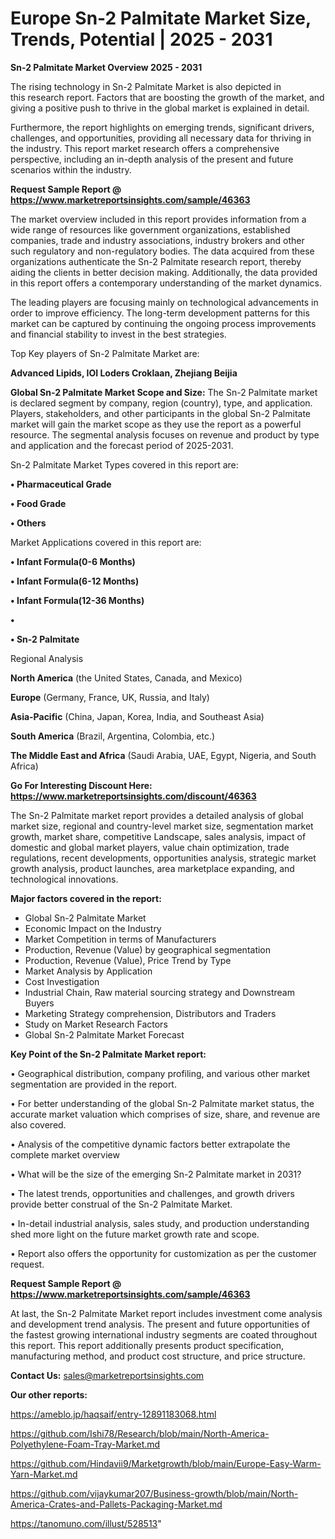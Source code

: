 # Europe Sn-2 Palmitate Market Size, Trends, Potential | 2025 - 2031

<Strong> Sn-2 Palmitate Market Overview 2025 - 2031</strong>

The rising technology in Sn-2 Palmitate Market is also depicted in this research report. Factors that are boosting the growth of the market, and giving a positive push to thrive in the global market is explained in detail.

Furthermore, the report highlights on emerging trends, significant drivers, challenges, and opportunities, providing all necessary data for thriving in the industry. This report market research offers a comprehensive perspective, including an in-depth analysis of the present and future scenarios within the industry.

<strong>Request Sample Report @ <a href=https://www.marketreportsinsights.com/sample/46363>https://www.marketreportsinsights.com/sample/46363</a></strong>

The market overview included in this report provides information from a wide range of resources like government organizations, established companies, trade and industry associations, industry brokers and other such regulatory and non-regulatory bodies. The data acquired from these organizations authenticate the Sn-2 Palmitate research report, thereby aiding the clients in better decision making. Additionally, the data provided in this report offers a contemporary understanding of the market dynamics.

The leading players are focusing mainly on technological advancements in order to improve efficiency. The long-term development patterns for this market can be captured by continuing the ongoing process improvements and financial stability to invest in the best strategies.

Top Key players of Sn-2 Palmitate Market are:

<strong>Advanced Lipids, IOI Loders Croklaan, Zhejiang Beijia</strong>

<strong><b>Global Sn-2 Palmitate Market Scope and Size:</b></strong>
The Sn-2 Palmitate market is declared segment by company, region (country), type, and application. Players, stakeholders, and other participants in the global Sn-2 Palmitate market will gain the market scope as they use the report as a powerful resource. The segmental analysis focuses on revenue and product by type and application and the forecast period of 2025-2031.

Sn-2 Palmitate Market Types covered in this report are:

<strong>•  Pharmaceutical Grade

•  Food Grade

•  Others</strong>

Market Applications covered in this report are:

<strong>•  Infant Formula(0-6 Months)

•  Infant Formula(6-12 Months)

•  Infant Formula(12-36 Months)

•  

•  Sn-2 Palmitate</strong> 

Regional Analysis

<strong>North America</strong> (the United States, Canada, and Mexico)

<strong>Europe</strong> (Germany, France, UK, Russia, and Italy)

<strong>Asia-Pacific</strong> (China, Japan, Korea, India, and Southeast Asia)

<strong>South America</strong> (Brazil, Argentina, Colombia, etc.)

<strong>The Middle East and Africa</strong> (Saudi Arabia, UAE, Egypt, Nigeria, and South Africa)

<strong>Go For Interesting Discount Here: <a href=https://www.marketreportsinsights.com/discount/46363>https://www.marketreportsinsights.com/discount/46363</a></strong>

The Sn-2 Palmitate market report provides a detailed analysis of global market size, regional and country-level market size, segmentation market growth, market share, competitive Landscape, sales analysis, impact of domestic and global market players, value chain optimization, trade regulations, recent developments, opportunities analysis, strategic market growth analysis, product launches, area marketplace expanding, and technological innovations.

<strong><b>Major factors covered in the report:</b></strong>
<ul>
  <li>Global Sn-2 Palmitate Market </li>
  <li>Economic Impact on the Industry</li>
  <li>Market Competition in terms of Manufacturers</li>
  <li>Production, Revenue (Value) by geographical segmentation</li>
  <li>Production, Revenue (Value), Price Trend by Type</li>
  <li>Market Analysis by Application</li>
  <li>Cost Investigation</li>
  <li>Industrial Chain, Raw material sourcing strategy and Downstream Buyers</li>
  <li>Marketing Strategy comprehension, Distributors and Traders</li>
  <li>Study on Market Research Factors</li>
  <li>Global Sn-2 Palmitate Market Forecast</li>
</ul>

<strong><b>Key Point of the Sn-2 Palmitate Market report:</b></strong>

• Geographical distribution, company profiling, and various other market segmentation are provided in the report.

• For better understanding of the global Sn-2 Palmitate market status, the accurate market valuation which comprises of size, share, and revenue are also covered.

• Analysis of the competitive dynamic factors better extrapolate the complete market overview

• What will be the size of the emerging Sn-2 Palmitate market in 2031?

• The latest trends, opportunities and challenges, and growth drivers provide better construal of the Sn-2 Palmitate Market.

• In-detail industrial analysis, sales study, and production understanding shed more light on the future market growth rate and scope.

• Report also offers the opportunity for customization as per the customer request.

<strong>Request Sample Report @ <a href=https://www.marketreportsinsights.com/sample/46363>https://www.marketreportsinsights.com/sample/46363</a></strong>

At last, the Sn-2 Palmitate Market report includes investment come analysis and development trend analysis. The present and future opportunities of the fastest growing international industry segments are coated throughout this report. This report additionally presents product specification, manufacturing method, and product cost structure, and price structure.

<strong>Contact Us:</strong>
sales@marketreportsinsights.com

<strong>Our other reports:</strong>

<a href=https://ameblo.jp/haqsaif/entry-12891183068.html>https://ameblo.jp/haqsaif/entry-12891183068.html</a>

<a href=https://github.com/Ishi78/Research/blob/main/North-America-Polyethylene-Foam-Tray-Market.md>https://github.com/Ishi78/Research/blob/main/North-America-Polyethylene-Foam-Tray-Market.md</a>

<a href=https://github.com/Hindavii9/Marketgrowth/blob/main/Europe-Easy-Warm-Yarn-Market.md>https://github.com/Hindavii9/Marketgrowth/blob/main/Europe-Easy-Warm-Yarn-Market.md</a>

<a href=https://github.com/vijaykumar207/Business-growth/blob/main/North-America-Crates-and-Pallets-Packaging-Market.md>https://github.com/vijaykumar207/Business-growth/blob/main/North-America-Crates-and-Pallets-Packaging-Market.md</a>

<a href=https://tanomuno.com/illust/528513>https://tanomuno.com/illust/528513</a>"
